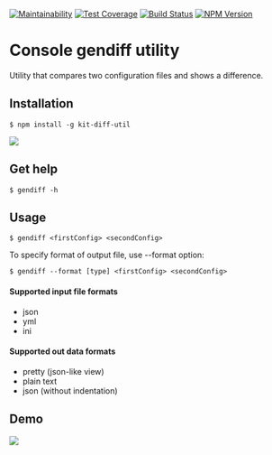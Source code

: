 [![Maintainability](https://api.codeclimate.com/v1/badges/33137a6a1e48050f5c90/maintainability)](https://codeclimate.com/github/kitXIII/project-lvl2-s309/maintainability) [![Test Coverage](https://api.codeclimate.com/v1/badges/33137a6a1e48050f5c90/test_coverage)](https://codeclimate.com/github/kitXIII/project-lvl2-s309/test_coverage) [![Build Status](https://travis-ci.org/kitXIII/project-lvl2-s309.svg?branch=master)](https://travis-ci.org/kitXIII/project-lvl2-s309) [![NPM Version](http://img.shields.io/npm/v/kit-diff-util.svg?style=flat)](https://www.npmjs.org/package/kit-diff-util)

# Console gendiff utility


Utility that compares two configuration files and shows a difference.


## Installation


`$ npm install -g kit-diff-util`


![](https://kitxiii.github.io/media/gif/gendiff_inst.gif)


## Get help


`$ gendiff -h`


## Usage


`$ gendiff <firstConfig> <secondConfig>`


To specify format of output file, use --format option:


`$ gendiff --format [type] <firstConfig> <secondConfig>`


#### Supported input file formats

- json
- yml
- ini

#### Supported out data formats

- pretty (json-like view)
- plain text
- json (without indentation)


## Demo


![](https://kitxiii.github.io/media/gif/gendiff_usage.gif)
